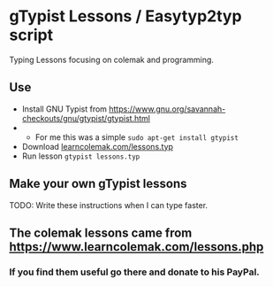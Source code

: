 # gTypist Lessons / Easytyp2typ script

Typing Lessons focusing on colemak and programming.

## Use

* Install GNU Typist from https://www.gnu.org/savannah-checkouts/gnu/gtypist/gtypist.html
* * For me this was a simple `sudo apt-get install gtypist`
* Download [learncolemak.com/lessons.typ](lessons.typ)
* Run lesson `gtypist lessons.typ`

## Make your own gTypist lessons

TODO: Write these instructions when I can type faster.

## The colemak lessons came from https://www.learncolemak.com/lessons.php
### If you find them useful go there and donate to his PayPal.
